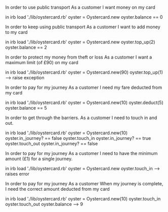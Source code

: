 In order to use public transport
As a customer
I want money on my card

in irb
  load './lib/oystercard.rb'
  oyster = Oystercard.new
  oyster.balance == 0


In order to keep using public transport
As a customer
I want to add money to my card

in irb
  load './lib/oystercard.rb'
  oyster = Oystercard.new
  oyster.top_up(2)
  oyster.balance == 2

In order to protect my money from theft or loss
As a customer
I want a maximum limit (of £90) on my card

in irb
  load './lib/oystercard.rb'
  oyster = Oystercard.new(90)
  oyster.top_up(1)
  --> raise exception

In order to pay for my journey
As a customer
I need my fare deducted from my card

in irb
  load './lib/oystercard.rb'
  oyster = Oystercard.new(10)
  oyster.deduct(5)
  oyster.balance == 5

In order to get through the barriers.
As a customer
I need to touch in and out.

in irb
  load './lib/oystercard.rb'
  oyster = Oystercard.new(10)
  oyster.in_journey? == false
  oyster.touch_in
  oyster.in_journey? == true
  oyster.touch_out
  oyster.in_journey? == false

In order to pay for my journey
As a customer
I need to have the minimum amount (£1) for a single journey.

in irb
  load './lib/oystercard.rb'
  oyster = Oystercard.new
  oyster.touch_in
  --> raises error

In order to pay for my journey
As a customer
When my journey is complete, I need the correct amount deducted from my card

in irb
  load './lib/oystercard.rb'
  oyster = Oystercard.new(10)
  oyster.touch_in
  oyster.touch_out
  oyster.balance
  --> 9
